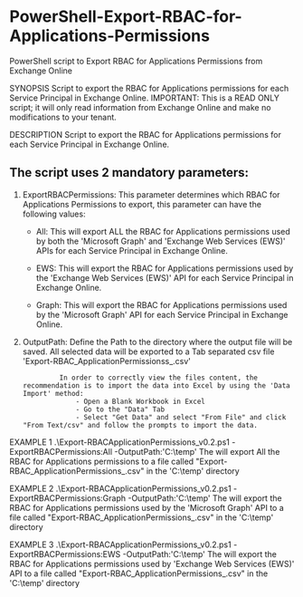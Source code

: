 # PowerShell-Export-RBAC-for-Applications-Permissions
 PowerShell script to Export RBAC for Applications Permissions from Exchange Online
 
SYNOPSIS
Script to export the RBAC for Applications permissions for each Service Principal in Exchange Online.
IMPORTANT: This is a READ ONLY script; it will only read information from Exchange Online and make no modifications to your tenant.

DESCRIPTION
Script to export the RBAC for Applications permissions for each Service Principal in Exchange Online. 

The script uses 2 mandatory parameters:
---------------------------------------

1) ExportRBACPermissions: This parameter determines which RBAC for Applications Permissions to export, this parameter can have the following values:

    - All: This will export ALL the RBAC for Applications permissions used by both the 'Microsoft Graph' and 'Exchange Web Services (EWS)' APIs for each Service Principal in Exchange Online.

    - EWS: This will export the RBAC for Applications permissions used by the 'Exchange Web Services (EWS)' API for each Service Principal in Exchange Online.

    - Graph: This will export the RBAC for Applications permissions used by the 'Microsoft Graph' API for each Service Principal in Exchange Online.

3) OutputPath: Define the Path to the directory where the output file will be saved. All selected data will be exported to a Tab separated csv file 'Export-RBAC_ApplicationPermissionss_<timestamp>.csv'

                In order to correctly view the files content, the recommendation is to import the data into Excel by using the 'Data Import' method:
                    - Open a Blank Workbook in Excel
                    - Go to the "Data" Tab
                    - Select "Get Data" and select "From File" and click "From Text/csv" and follow the prompts to import the data.

EXAMPLE 1
.\Export-RBACApplicationPermissions_v0.2.ps1 -ExportRBACPermissions:All -OutputPath:'C:\temp'
The will export All the RBAC for Applications permissions to a file called "Export-RBAC_ApplicationPermissions_<timestamp>.csv" in the 'C:\temp' directory

EXAMPLE 2
.\Export-RBACApplicationPermissions_v0.2.ps1 -ExportRBACPermissions:Graph -OutputPath:'C:\temp'
The will export the RBAC for Applications permissions used by the 'Microsoft Graph' API to a file called "Export-RBAC_ApplicationPermissions_<timestamp>.csv" in the 'C:\temp' directory

EXAMPLE 3
.\Export-RBACApplicationPermissions_v0.2.ps1 -ExportRBACPermissions:EWS -OutputPath:'C:\temp'
The will export the RBAC for Applications permissions used by 'Exchange Web Services (EWS)' API to a file called "Export-RBAC_ApplicationPermissions_<timestamp>.csv" in the 'C:\temp' directory 

